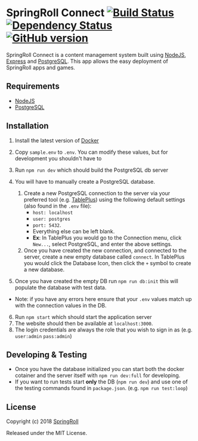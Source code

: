 # SpringRoll Connect [![Build Status](https://travis-ci.org/SpringRoll/SpringRollConnect.svg)](https://travis-ci.org/SpringRoll/SpringRollConnect) [![Dependency Status](https://david-dm.org/SpringRoll/SpringRollConnect.svg)](https://david-dm.org/SpringRoll/SpringRollConnect) [![GitHub version](https://badge.fury.io/gh/SpringRoll%2FSpringRollConnect.svg)](http://badge.fury.io/gh/SpringRoll%2FSpringRollConnect)

SpringRoll Connect is a content management system built using [NodeJS](https://nodejs.org/), [Express](http://expressjs.com/) and [PostgreSQL](https://www.postgresql.org/). This app allows the easy deployment of SpringRoll apps and games.

## Requirements

- [NodeJS](https://nodejs.org/)
- [PostgreSQL](https://www.postgresql.org/)

## Installation

1. Install the latest version of [Docker](https://www.docker.com/)
2. Copy `sample.env` to `.env`. You can modify these values, but for development you shouldn't have to
3. Run `npm run dev` which should build the PostgreSQL db server
4. You will have to manually create a PostgreSQL database.
   1. Create a new PostgreSQL connection to the server via your preferred tool (e.g. [TablePlus](https://tableplus.com/)) using the following default settings (also found in the `.env` file):
      - `host: localhost`
      - `user: postgres`
      - `port: 5432`.
      - Everything else can be left blank.
      - **Ex**: In TablePlus you would go to the Connection menu, click `New...`, select PostgreSQL, and enter the above settings.
    3. Once you have created the new connection, and connected to the server, create a new empty database called `connect`. In TablePlus you would click the Database Icon, then click the `+` symbol to create a new database.

5. Once you have created the empty DB run `npm run db:init` this will populate the database with test data.

- Note: if you have any errors here ensure that your `.env` values match up with the connection values in the DB.

6. Run `npm start` which should start the application server
7. The website should then be available at `localhost:3000`.
8. The login credentials are always the role that you wish to sign in as (e.g. `user:admin` `pass:admin`)

## Developing & Testing

- Once you have the database initialized you can start both the docker cotainer and the server itself with `npm run dev:full` for developing.
- If you want to run tests start **only** the DB (`npm run dev`) and use one of the testing commands found in `package.json`. (e.g. `npm run test:loop`)

## License

Copyright (c) 2018 [SpringRoll](https://github.com/SpringRoll)

Released under the MIT License.

